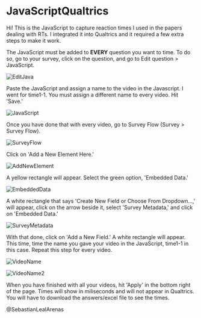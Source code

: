 # JavaScriptQualtrics

Hi! This is the JavaScript to capture reaction times I used in the papers dealing with RTs. I integrated it into Qualtrics and it required a few extra steps to make it work.


The JavaScript must be added to **EVERY** question you want to time. To do so, go to your survey, click on the question, and go to Edit question > JavaScript.

![EditJava](https://github.com/SebastianLealArenas/JavaScriptQualtrics/assets/129341907/fca658f3-63b7-4617-9281-d9f40f6aa5c6)

Paste the JavaScript and assign a name to the video in the Javascript. I went for time1-1. You must assign a different name to every video. Hit 'Save.'

![JavaScript](https://github.com/SebastianLealArenas/JavaScriptQualtrics/assets/129341907/ce8518a4-a527-4616-91e1-4a6b1f8b97b9)

Once you have done that with every video, go to Survey Flow (Survey > Survey Flow).

![SurveyFlow](https://github.com/SebastianLealArenas/JavaScriptQualtrics/assets/129341907/40774e46-9726-4555-a7c4-7a82bae2e496)

Click on 'Add a New Element Here.'

![AddNewElement](https://github.com/SebastianLealArenas/JavaScriptQualtrics/assets/129341907/4c570ed9-181b-42c5-9056-451a6482484d)

A yellow rectangle will appear. Select the green option, 'Embedded Data.'

![EmbeddedData](https://github.com/SebastianLealArenas/JavaScriptQualtrics/assets/129341907/0a0e29e6-30fa-42f2-8fec-c8ee108b67c9)

A white rectangle that says 'Create New Field or Choose From Dropdown...,' will appear, click on the arrow beside it, select 'Survey Metadata,' and click on 'Embedded Data.'

![SurveyMetadata](https://github.com/SebastianLealArenas/JavaScriptQualtrics/assets/129341907/651633cd-9c84-4488-a7e0-cafa3d8bbef7)

With that done, click on 'Add a New Field.' A white rectangle will appear. This time, time the name you gave your video in the JavaScript, time1-1 in this case. Repeat this step for every video.

![VideoName](https://github.com/SebastianLealArenas/JavaScriptQualtrics/assets/129341907/b96d740f-6845-4c45-91d0-bfd33a49b3db)

![VideoName2](https://github.com/SebastianLealArenas/JavaScriptQualtrics/assets/129341907/5fa3c551-afa0-4725-94f9-49dcb2282146)

When you have finished with all your videos, hit 'Apply' in the bottom right of the page. Times will show in miliseconds and will not appear in Qualtrics. You will have to download the answers/excel file to see the times. 


@SebastianLealArenas
